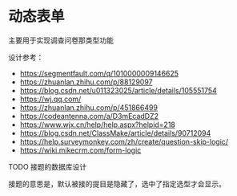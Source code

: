 # 动态表单

主要用于实现调查问卷那类型功能

设计参考：

* https://segmentfault.com/q/1010000009146625
* https://zhuanlan.zhihu.com/p/88129097
* https://blog.csdn.net/u011323025/article/details/105551754
* https://wj.qq.com/
* https://zhuanlan.zhihu.com/p/451866499
* https://codeantenna.com/a/D3mEcadDZ2
* https://www.wjx.cn/help/help.aspx?helpid=218
* https://blog.csdn.net/ClassMake/article/details/90712094
* https://help.surveymonkey.com/zh/create/question-skip-logic/
* https://wiki.mikecrm.com/form-logic

TODO 接题的数据库设计

接题的意思是，默认被接的提目是隐藏了，选中了指定选型才会显示。
